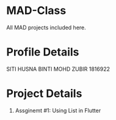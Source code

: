 # MAD-Class
All MAD projects included here.

# Profile Details
SITI HUSNA BINTI MOHD ZUBIR 
1816922

# Project Details 
1. Assginemt #1: Using List in Flutter